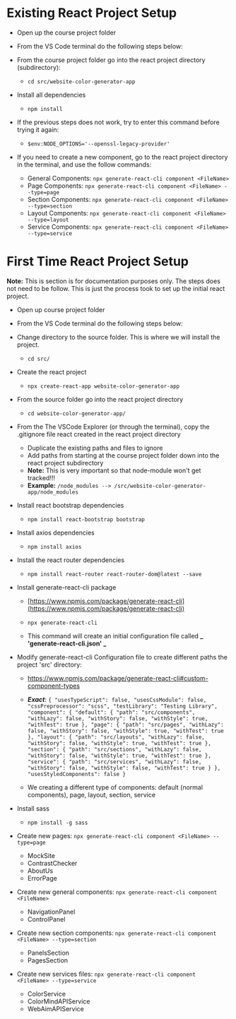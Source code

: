 # Existing React Project Setup

-   Open up the course project folder

-   From the VS Code terminal do the following steps below:

-   From the course project folder go into the react project directory (subdirectory):

    -   `cd src/website-color-generator-app`

-   Install all dependencies

    -   `npm install`

-   If the previous steps does not work, try to enter this command before trying it again:

    -   `$env:NODE_OPTIONS='--openssl-legacy-provider'`

-   If you need to create a new component, go to the react project directory in the terminal, and use the follow commands:

    -   General Components: `npx generate-react-cli component <FileName>`
    -   Page Components: `npx generate-react-cli component <FileName> --type=page`
    -   Section Components: `npx generate-react-cli component <FileName> --type=section`
    -   Layout Components: `npx generate-react-cli component <FileName> --type=layout`
    -   Service Components: `npx generate-react-cli component <FileName> --type=service`

# First Time React Project Setup

**Note:** This is section is for documentation purposes only. The steps does not need to be follow. This is just the process took to set up the initial react project.

-   Open up course project folder

-   From the VS Code terminal do the following steps below:

-   Change directory to the source folder. This is where we will install the project.

    -   `cd src/`

-   Create the react project

    -   `npx create-react-app website-color-generator-app`

-   From the source folder go into the react project directory

    -   `cd website-color-generator-app/`

-   From the The VSCode Explorer (or through the terminal), copy the .gitignore file react created in the react project directory

    -   Duplicate the existing paths and files to ignore
    -   Add paths from starting at the course project folder down into the react project subdirectory
    -   **Note:** This is very important so that node-module won't get tracked!!!
    -   **Example:** `/node_modules --> /src/website-color-generator-app/node_modules`

-   Install react bootstrap dependencies

    -   `npm install react-bootstrap bootstrap`

-   Install axios dependencies

    -   `npm install axios`

-   Install the react router dependencies

    -   `npm install react-router react-router-dom@latest --save`

-   Install generate-react-cli package

    -   [https://www.npmjs.com/package/generate-react-cli](https://www.npmjs.com/package/generate-react-cli)

    -   `npx generate-react-cli`

    -   This command will create an initial configuration file called **_ 'generate-react-cli.json' _**

-   Modify generate-react-cli Configuration file to create different paths the project 'src' directory:

    -   https://www.npmjs.com/package/generate-react-cli#custom-component-types

    -   **_Exact_**: `{ "usesTypeScript": false, "usesCssModule": false, "cssPreprocessor": "scss", "testLibrary": "Testing Library", "component": { "default": { "path": "src/components", "withLazy": false, "withStory": false, "withStyle": true, "withTest": true }, "page": { "path": "src/pages", "withLazy": false, "withStory": false, "withStyle": true, "withTest": true }, "layout": { "path": "src/layouts", "withLazy": false, "withStory": false, "withStyle": true, "withTest": true }, "section": { "path": "src/sections", "withLazy": false, "withStory": false, "withStyle": true, "withTest": true }, "service": { "path": "src/services", "withLazy": false, "withStory": false, "withStyle": false, "withTest": true } }, "usesStyledComponents": false }`

    -   We creating a different type of components: default (normal components), page, layout, section, service

-   Install sass

    -   `npm install -g sass`

-   Create new pages: `npx generate-react-cli component <FileName> --type=page`

    -   MockSite
    -   ContrastChecker
    -   AboutUs
    -   ErrorPage

-   Create new general components: `npx generate-react-cli component <FileName>`

    -   NavigationPanel
    -   ControlPanel

-   Create new section components: `npx generate-react-cli component <FileName> --type=section`

    -   PanelsSection
    -   PagesSection

-   Create new services files: `npx generate-react-cli component <FileName> --type=service`
    -   ColorService
    -   ColorMindAPIService
    -   WebAimAPIService
